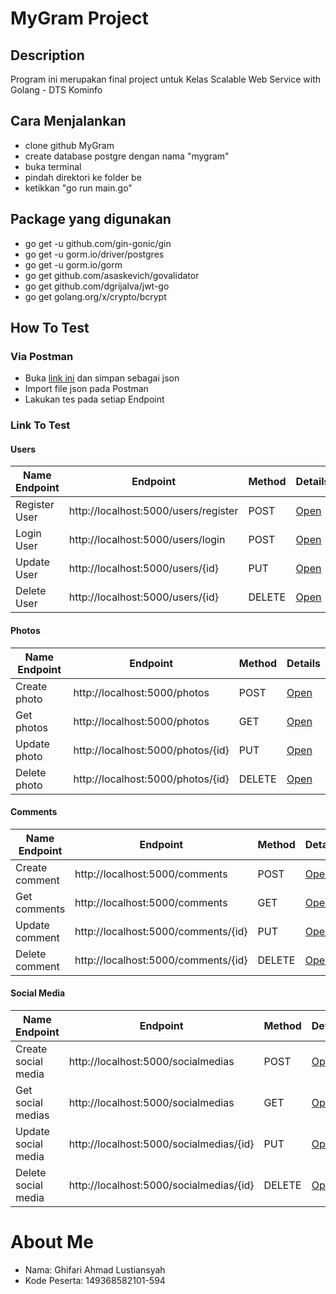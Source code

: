 # MyGram Project

## Description

Program ini merupakan final project untuk Kelas Scalable Web Service with Golang - DTS Kominfo

## Cara Menjalankan

- clone github MyGram
- create database postgre dengan nama "mygram"
- buka terminal
- pindah direktori ke folder be
- ketikkan "go run main.go"

## Package yang digunakan

- go get -u github.com/gin-gonic/gin
- go get -u gorm.io/driver/postgres
- go get -u gorm.io/gorm
- go get github.com/asaskevich/govalidator
- go get github.com/dgrijalva/jwt-go
- go get golang.org/x/crypto/bcrypt

## How To Test

### Via Postman

- Buka [link ini](./Mygram.postman_collection.json) dan simpan sebagai json
- Import file json pada Postman
- Lakukan tes pada setiap Endpoint

### Link To Test

#### Users

| Name Endpoint | Endpoint                             | Method | Details                              |
| ------------- | ------------------------------------ | ------ | ------------------------------------ |
| Register User | http://localhost:5000/users/register | POST   | [Open](./API-SPEC.md#register-users) |
| Login User    | http://localhost:5000/users/login    | POST   | [Open](./API-SPEC.md#login-users)    |
| Update User   | http://localhost:5000/users/{id}     | PUT    | [Open](./API-SPEC.md#update-users)   |
| Delete User   | http://localhost:5000/users/{id}     | DELETE | [Open](./API-SPEC.md#delete-users)   |

#### Photos

| Name Endpoint | Endpoint                          | Method | Details                             |
| ------------- | --------------------------------- | ------ | ----------------------------------- |
| Create photo  | http://localhost:5000/photos      | POST   | [Open](./API-SPEC.md#create-photos) |
| Get photos    | http://localhost:5000/photos      | GET    | [Open](./API-SPEC.md#get-photos)    |
| Update photo  | http://localhost:5000/photos/{id} | PUT    | [Open](./API-SPEC.md#update-photos) |
| Delete photo  | http://localhost:5000/photos/{id} | DELETE | [Open](./API-SPEC.md#delete-photos) |

#### Comments

| Name Endpoint  | Endpoint                            | Method | Details                               |
| -------------- | ----------------------------------- | ------ | ------------------------------------- |
| Create comment | http://localhost:5000/comments      | POST   | [Open](./API-SPEC.md#create-comments) |
| Get comments   | http://localhost:5000/comments      | GET    | [Open](./API-SPEC.md#get-comments)    |
| Update comment | http://localhost:5000/comments/{id} | PUT    | [Open](./API-SPEC.md#update-comments) |
| Delete comment | http://localhost:5000/comments/{id} | DELETE | [Open](./API-SPEC.md#delete-comments) |

#### Social Media

| Name Endpoint       | Endpoint                                | Method | Details                                    |
| ------------------- | --------------------------------------- | ------ | ------------------------------------------ |
| Create social media | http://localhost:5000/socialmedias      | POST   | [Open](./API-SPEC.md#create-social-medias) |
| Get social medias   | http://localhost:5000/socialmedias      | GET    | [Open](./API-SPEC.md#get-social-medias)    |
| Update social media | http://localhost:5000/socialmedias/{id} | PUT    | [Open](./API-SPEC.md#update-social-medias) |
| Delete social media | http://localhost:5000/socialmedias/{id} | DELETE | [Open](./API-SPEC.md#delete-social-medias) |


# About Me

- Nama: Ghifari Ahmad Lustiansyah
- Kode Peserta: 149368582101-594

